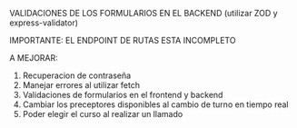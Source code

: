 VALIDACIONES DE LOS FORMULARIOS EN EL BACKEND (utilizar ZOD y express-validator)

IMPORTANTE:
EL ENDPOINT DE RUTAS ESTA INCOMPLETO

A MEJORAR:
1. Recuperacion de contraseña
2. Manejar errores al utilizar fetch
3. Validaciones de formularios en el frontend y backend
4. Cambiar los preceptores disponibles al cambio de turno en tiempo real
5. Poder elegir el curso al realizar un llamado 